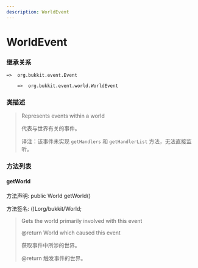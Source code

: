 ```yaml
---
description: WorldEvent
---
```


# WorldEvent

### 继承关系

    =>  org.bukkit.event.Event

        =>  org.bukkit.event.world.WorldEvent

### 类描述

> Represents events within a world
>
>
> 
> 代表与世界有关的事件。
>
>
> 
> 译注：该事件未实现 `getHandlers` 和 `getHandlerList` 方法，无法直接监听。

### 方法列表

#### getWorld

方法声明: public World getWorld()

方法签名: ()Lorg/bukkit/World;

> Gets the world primarily involved with this event
>
> @return World which caused this event
> 
>
> 
> 获取事件中所涉的世界。
>
> @return 触发事件的世界。